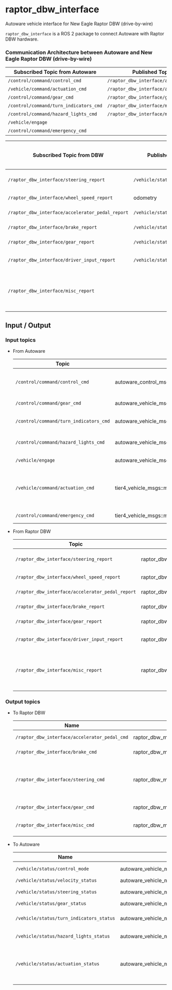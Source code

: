 # raptor_dbw_interface
Autoware vehicle interface for New Eagle Raptor DBW (drive-by-wire) 

`raptor_dbw_interface` is a ROS 2 package to connect Autoware with Raptor DBW hardware.

### Communication Architecture between Autoware and New Eagle Raptor DBW (drive-by-wire) 

  | Subscribed Topic from Autoware                   | Published Topic via DBW                           | Second Topic (accel & brake pedal etc.) or notes                        |          
  | ------------------------------------------------ | ------------------------------------------------- | ----------------------------------------------------------------------- |
  | `/control/command/control_cmd`                   | `/raptor_dbw_interface/accelerator_pedal_cmd`     | `/raptor_dbw_interface/brake_cmd`&`/raptor_dbw_interface/steering_cmd`  |
  | `/vehicle/command/actuation_cmd`                 | `/raptor_dbw_interface/accelerator_pedal_cmd`     | `/raptor_dbw_interface/brake_cmd`&`/raptor_dbw_interface/steering_cmd`  |
  | `/control/command/gear_cmd`                      | `/raptor_dbw_interface/gear_cmd`                  | gear command                                                            |
  | `/control/command/turn_indicators_cmd`           | `/raptor_dbw_interface/misc_cmd`                  | turn indicators command                                                 |
  | `/control/command/hazard_lights_cmd`             | `/raptor_dbw_interface/misc_cmd`                  | hazard lights command                                                   |
  | `/vehicle/engage`                                |                                                   | engage command                                                          |
  | `/control/command/emergency_cmd`                 |                                                   | emergency command                                                       |
  
  | Subscribed Topic from DBW                        | Published Topic to Autoware                       | Second Topic (accel & brake pedal etc.) or notes                        |
  | -------------------------------------------------| ------------------------------------------------- | ----------------------------------------------------------------------- |
  | `/raptor_dbw_interface/steering_report`          | `/vehicle/status/steering_status`                 | current steering wheel angle                                            |
  | `/raptor_dbw_interface/wheel_speed_report`       |  odometry                                         | current wheel speed                                                     |
  | `/raptor_dbw_interface/accelerator_pedal_report` | `/vehicle/status/actuation_status`                | current accel pedal                                                     |
  | `/raptor_dbw_interface/brake_report`             | `/vehicle/status/actuation_status`  	             | current brake pedal                                                     |
  | `/raptor_dbw_interface/gear_report`              | `/vehicle/status/gear_status`                     | current gear status                                                     |
  | `/raptor_dbw_interface/driver_input_report`      | `/vehicle/status/turn_indicators_status`          | current turn indicators status                                          |
  | `/raptor_dbw_interface/misc_report`              |                                                   | current status of other parameters (e.g. override_active, can_time_out) |


## Input / Output

### Input topics

- From Autoware

  | Topic                                  | Type                                              | Description                                           |
  | -------------------------------------- | ------------------------------------------------- | ----------------------------------------------------- |
  | `/control/command/control_cmd`         | autoware_control_msgs::msg::Control               | lateral and longitudinal control command              |
  | `/control/command/gear_cmd`            | autoware_vehicle_msgs::msg::GearCommand           | gear command                                          |
  | `/control/command/turn_indicators_cmd` | autoware_vehicle_msgs::msg::TurnIndicatorsCommand | turn indicators command                               |
  | `/control/command/hazard_lights_cmd`   | autoware_vehicle_msgs::msg::HazardLightsCommand   | hazard lights command                                 |
  | `/vehicle/engage`                      | autoware_vehicle_msgs::msg::Engage                | engage command                                        |
  | `/vehicle/command/actuation_cmd`       | tier4_vehicle_msgs::msg::ActuationCommandStamped  | actuation (accel/brake pedal, steering wheel) command |
  | `/control/command/emergency_cmd`       | tier4_vehicle_msgs::msg::VehicleEmergencyStamped  | emergency command                                     |

- From Raptor DBW

  | Topic                                            | Type                                         | Description                                                             |
  | -------------------------------------------------| ---------------------------------------------| ----------------------------------------------------------------------- |
  | `/raptor_dbw_interface/steering_report`          | raptor_dbw_msgs::msg::SteeringReport         | current steering wheel angle                                            |
  | `/raptor_dbw_interface/wheel_speed_report`       | raptor_dbw_msgs::msg::WheelSpeedReport       | current wheel speed                                                     |
  | `/raptor_dbw_interface/accelerator_pedal_report` | raptor_dbw_msgs::msg::AcceleratorPedalReport | current accel pedal                                                     |
  | `/raptor_dbw_interface/brake_report`             | raptor_dbw_msgs::msg::BrakeReport            | current brake pedal                                                     |
  | `/raptor_dbw_interface/gear_report`              | raptor_dbw_msgs::msg::GearReport             | current gear status                                                     |
  | `/raptor_dbw_interface/driver_input_report`      | raptor_dbw_msgs::msg::DriverInputReport      | current turn indicators status                                          |
  | `/raptor_dbw_interface/misc_report`              | raptor_dbw_msgs::msg::MiscReport             | current status of other parameters (e.g. override_active, can_time_out) |

### Output topics

- To Raptor DBW

  | Name                                          | Type                                      | Description                                           |
  | ----------------------------------------------| ------------------------------------------| ----------------------------------------------------- |
  | `/raptor_dbw_interface/accelerator_pedal_cmd` | raptor_dbw_msgs::msg::AcceleratorPedalCmd | accel pedal command                                   |
  | `/raptor_dbw_interface/brake_cmd`             | raptor_dbw_msgs::msg::BrakeCmd            | brake pedal command                                   |
  | `/raptor_dbw_interface/steering_cmd`          | raptor_dbw_msgs::msg::SteeringCmd         | steering wheel angle and angular velocity command     |
  | `/raptor_dbw_interface/gear_cmd`              | raptor_dbw_msgs::msg::GearCmd             | gear command                                          |
  | `/raptor_dbw_interface/misc_cmd`              | raptor_dbw_msgs::msg::MiscCmd             | turn indicators command                               |


- To Autoware

  | Name                                     | Type                                               | Description                                          |
  | ---------------------------------------- | -------------------------------------------------- | ---------------------------------------------------- |
  | `/vehicle/status/control_mode`           | autoware_vehicle_msgs::msg::ControlModeReport      | control mode                                         |
  | `/vehicle/status/velocity_status`        | autoware_vehicle_msgs::msg::VelocityReport         | velocity                                             |
  | `/vehicle/status/steering_status`        | autoware_vehicle_msgs::msg::SteeringReport         | steering wheel angle                                 |
  | `/vehicle/status/gear_status`            | autoware_vehicle_msgs::msg::GearReport             | gear status                                          |
  | `/vehicle/status/turn_indicators_status` | autoware_vehicle_msgs::msg::TurnIndicatorsReport   | turn indicators status                               |
  | `/vehicle/status/hazard_lights_status`   | autoware_vehicle_msgs::msg::HazardLightsReport     | hazard lights status                                 |
  | `/vehicle/status/actuation_status`       | autoware_vehicle_msgs::msg::ActuationStatusStamped | actuation (accel/brake pedal, steering wheel) status |


